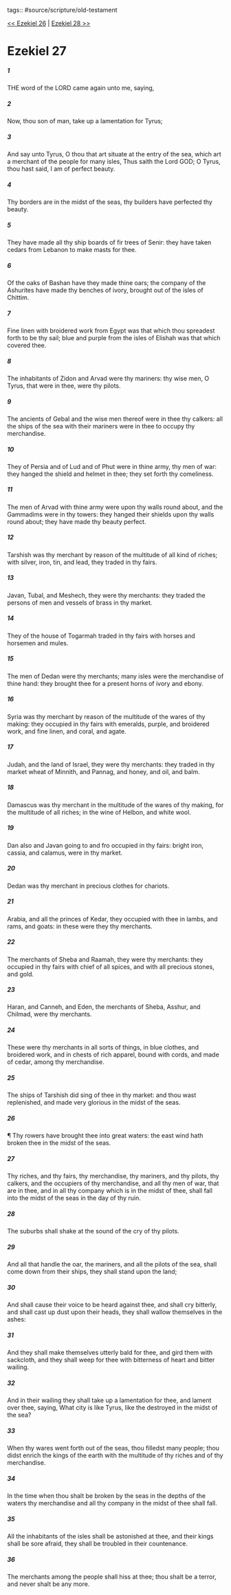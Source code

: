 tags:: #source/scripture/old-testament

[<< Ezekiel 26](source/scripture/old-testament/26_Ezekiel/Ezekiel_26.md) | [Ezekiel 28 >>](source/scripture/old-testament/26_Ezekiel/Ezekiel_28.md)

# Ezekiel 27

##### 1

THE word of the LORD came again unto me, saying,

##### 2

Now, thou son of man, take up a lamentation for Tyrus;

##### 3

And say unto Tyrus, O thou that art situate at the entry of the sea, which art a merchant of the people for many isles, Thus saith the Lord GOD; O Tyrus, thou hast said, I am of perfect beauty.

##### 4

Thy borders are in the midst of the seas, thy builders have perfected thy beauty.

##### 5

They have made all thy ship boards of fir trees of Senir: they have taken cedars from Lebanon to make masts for thee.

##### 6

Of the oaks of Bashan have they made thine oars; the company of the Ashurites have made thy benches of ivory, brought out of the isles of Chittim.

##### 7

Fine linen with broidered work from Egypt was that which thou spreadest forth to be thy sail; blue and purple from the isles of Elishah was that which covered thee.

##### 8

The inhabitants of Zidon and Arvad were thy mariners: thy wise men, O Tyrus, that were in thee, were thy pilots.

##### 9

The ancients of Gebal and the wise men thereof were in thee thy calkers: all the ships of the sea with their mariners were in thee to occupy thy merchandise.

##### 10

They of Persia and of Lud and of Phut were in thine army, thy men of war: they hanged the shield and helmet in thee; they set forth thy comeliness.

##### 11

The men of Arvad with thine army were upon thy walls round about, and the Gammadims were in thy towers: they hanged their shields upon thy walls round about; they have made thy beauty perfect.

##### 12

Tarshish was thy merchant by reason of the multitude of all kind of riches; with silver, iron, tin, and lead, they traded in thy fairs.

##### 13

Javan, Tubal, and Meshech, they were thy merchants: they traded the persons of men and vessels of brass in thy market.

##### 14

They of the house of Togarmah traded in thy fairs with horses and horsemen and mules.

##### 15

The men of Dedan were thy merchants; many isles were the merchandise of thine hand: they brought thee for a present horns of ivory and ebony.

##### 16

Syria was thy merchant by reason of the multitude of the wares of thy making: they occupied in thy fairs with emeralds, purple, and broidered work, and fine linen, and coral, and agate.

##### 17

Judah, and the land of Israel, they were thy merchants: they traded in thy market wheat of Minnith, and Pannag, and honey, and oil, and balm.

##### 18

Damascus was thy merchant in the multitude of the wares of thy making, for the multitude of all riches; in the wine of Helbon, and white wool.

##### 19

Dan also and Javan going to and fro occupied in thy fairs: bright iron, cassia, and calamus, were in thy market.

##### 20

Dedan was thy merchant in precious clothes for chariots.

##### 21

Arabia, and all the princes of Kedar, they occupied with thee in lambs, and rams, and goats: in these were they thy merchants.

##### 22

The merchants of Sheba and Raamah, they were thy merchants: they occupied in thy fairs with chief of all spices, and with all precious stones, and gold.

##### 23

Haran, and Canneh, and Eden, the merchants of Sheba, Asshur, and Chilmad, were thy merchants.

##### 24

These were thy merchants in all sorts of things, in blue clothes, and broidered work, and in chests of rich apparel, bound with cords, and made of cedar, among thy merchandise.

##### 25

The ships of Tarshish did sing of thee in thy market: and thou wast replenished, and made very glorious in the midst of the seas.

##### 26

¶ Thy rowers have brought thee into great waters: the east wind hath broken thee in the midst of the seas.

##### 27

Thy riches, and thy fairs, thy merchandise, thy mariners, and thy pilots, thy calkers, and the occupiers of thy merchandise, and all thy men of war, that are in thee, and in all thy company which is in the midst of thee, shall fall into the midst of the seas in the day of thy ruin.

##### 28

The suburbs shall shake at the sound of the cry of thy pilots.

##### 29

And all that handle the oar, the mariners, and all the pilots of the sea, shall come down from their ships, they shall stand upon the land;

##### 30

And shall cause their voice to be heard against thee, and shall cry bitterly, and shall cast up dust upon their heads, they shall wallow themselves in the ashes:

##### 31

And they shall make themselves utterly bald for thee, and gird them with sackcloth, and they shall weep for thee with bitterness of heart and bitter wailing.

##### 32

And in their wailing they shall take up a lamentation for thee, and lament over thee, saying, What city is like Tyrus, like the destroyed in the midst of the sea?

##### 33

When thy wares went forth out of the seas, thou filledst many people; thou didst enrich the kings of the earth with the multitude of thy riches and of thy merchandise.

##### 34

In the time when thou shalt be broken by the seas in the depths of the waters thy merchandise and all thy company in the midst of thee shall fall.

##### 35

All the inhabitants of the isles shall be astonished at thee, and their kings shall be sore afraid, they shall be troubled in their countenance.

##### 36

The merchants among the people shall hiss at thee; thou shalt be a terror, and never shalt be any more.
